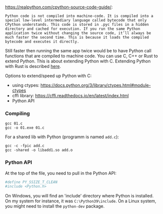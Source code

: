 https://realpython.com/cpython-source-code-guide/:
```
Python code is not compiled into machine-code. It is compiled into a special low-level intermediary language called bytecode that only CPython understands. This code is stored in .pyc files in a hidden directory and cached for execution. If you run the same Python application twice without changing the source code, it’ll always be much faster the second time. This is because it loads the compiled bytecode and executes it directly.
```

Still faster then running the same app twice would be to have Python call functions that are compiled to machine code. You can use C, C++ or Rust to extend Python. This is about extending Python with C. Extending Python with Rust is described [here](http://saidvandeklundert.net/learn/2021-11-18-calling-rust-from-='[ython-using-pyo3/).

Options to extend/speed up Python with C:
- using ctypes: https://docs.python.org/3/library/ctypes.html#module-ctypes
- cffi library: https://cffi.readthedocs.io/en/latest/index.html
- Python API



### Compiling

```
gcc 01.c
gcc -o 01.exe 01.c
```


For a shared lib with Python (programm is named `add.c`):
```
gcc -c -fpic add.c
gcc -shared -o libadd1.so add.o
```


### Python API


At the top of the file, you need to pull in the Python API:

```python
#define PY_SSIZE_T_CLEAN
#include <Python.h>
```

On Windows, you will find an 'include' directory where Python is installed. On my system for instance, it was `C:\Python39\include`. On a Linux system, you might need to install the `python-dev` package.

